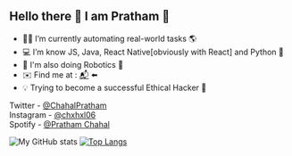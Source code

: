 ## Hello there 👋 I am Pratham 🤠

- 👨‍💻 I’m currently automating real-world tasks 🌎
- 💻 I’m know JS, Java, React Native[obviously with React] and Python 🐍
- 🔌 I'm also doing Robotics 🤖
- ✉️ Find me at : [📬](mailto:prathamchahal@gmail.com) ⬅️
- 💡 Trying to become a successful Ethical Hacker 👾

Twitter - [@ChahalPratham](https://twitter.com/ChahalPratham)
<br/>
Instagram - [@chxhxl06](https://www.instagram.com/chxhxl_06/)
<br/>
Spotify - [@Pratham Chahal](https://open.spotify.com/user/zq4cvtlej38cg0cvmztf9wayq)

![My GitHub stats](https://github-readme-stats.vercel.app/api?username=Prathamveer&theme=tokyonight&show_icons=true)
[![Top Langs](https://github-readme-stats.vercel.app/api/top-langs/?username=anuraghazra&langs_count=10&hide=shell,objective-c,GLSL,rust,Assembly,css&layout=compact)](https://github.com/anuraghazra/github-readme-stats)
